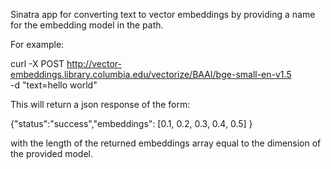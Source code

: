 Sinatra app for converting text to vector embeddings by providing a name for the embedding model in the path.

For example: 

curl -X POST http://vector-embeddings.library.columbia.edu/vectorize/BAAI/bge-small-en-v1.5 \
  -d "text=hello world"

  This will return a json response of the form:

{"status":"success","embeddings": [0.1, 0.2, 0.3, 0.4, 0.5] }

  with the length of the returned embeddings array equal to the dimension of the provided model.
